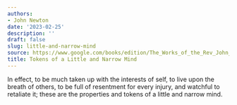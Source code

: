 ```yaml
---
authors:
- John Newton
date: '2023-02-25'
description: ''
draft: false
slug: little-and-narrow-mind
source: https://www.google.com/books/edition/The_Works_of_the_Rev_John_Newton/QRRKAQAAMAAJ?hl=en&gbpv=1
title: Tokens of a Little and Narrow Mind
---
```


In effect, to be much taken up with the interests of self, to live upon the breath of others, to be full of resentment for every injury, and watchful to retaliate it; these are the properties and tokens of a little and narrow mind.
